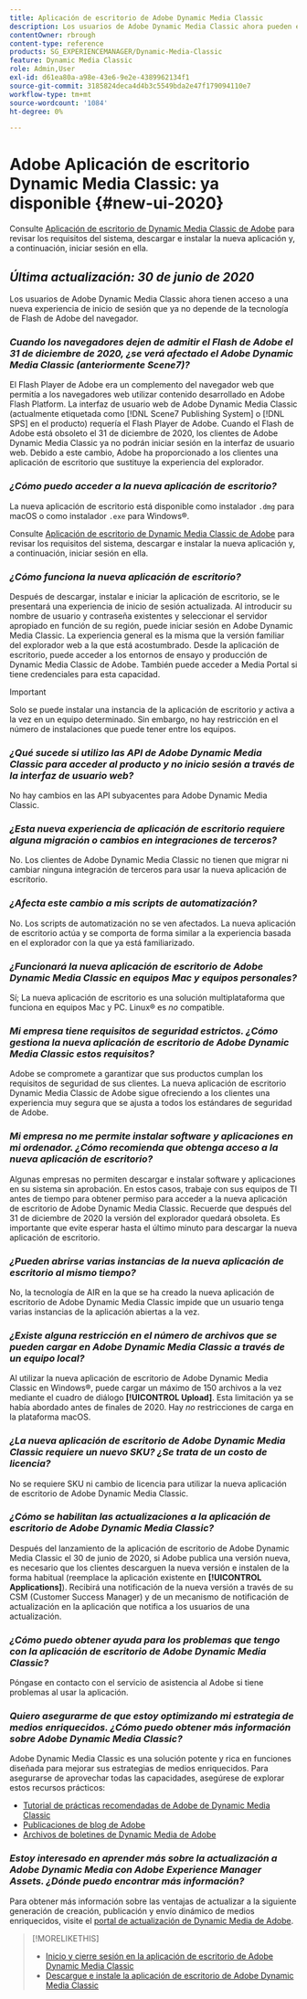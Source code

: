 ```yaml
---
title: Aplicación de escritorio de Adobe Dynamic Media Classic
description: Los usuarios de Adobe Dynamic Media Classic ahora pueden experimentar una actualización completa de la interfaz de usuario. La experiencia ofrece un inicio de sesión actualizado con vínculos a recursos valiosos, además de esta actualización ya no depende de la tecnología de Flash de Adobe del explorador.
contentOwner: rbrough
content-type: reference
products: SG_EXPERIENCEMANAGER/Dynamic-Media-Classic
feature: Dynamic Media Classic
role: Admin,User
exl-id: d61ea80a-a98e-43e6-9e2e-4389962134f1
source-git-commit: 3185824deca4d4b3c5549bda2e47f179094110e7
workflow-type: tm+mt
source-wordcount: '1084'
ht-degree: 0%

---
```


# Adobe Aplicación de escritorio Dynamic Media Classic: ya disponible {#new-ui-2020}

Consulte [Aplicación de escritorio de Dynamic Media Classic de Adobe](/help/dynamic-media-classic-desktop-app.md) para revisar los requisitos del sistema, descargar e instalar la nueva aplicación y, a continuación, iniciar sesión en ella.

## _Última actualización: 30 de junio de 2020_

Los usuarios de Adobe Dynamic Media Classic ahora tienen acceso a una nueva experiencia de inicio de sesión que ya no depende de la tecnología de Flash de Adobe del navegador.

### **_Cuando los navegadores dejen de admitir el Flash de Adobe el 31 de diciembre de 2020, ¿se verá afectado el Adobe Dynamic Media Classic (anteriormente Scene7)?_**

El Flash Player de Adobe era un complemento del navegador web que permitía a los navegadores web utilizar contenido desarrollado en Adobe Flash Platform. La interfaz de usuario web de Adobe Dynamic Media Classic (actualmente etiquetada como [!DNL Scene7 Publishing System] o [!DNL SPS] en el producto) requería el Flash Player de Adobe. Cuando el Flash de Adobe está obsoleto el 31 de diciembre de 2020, los clientes de Adobe Dynamic Media Classic ya no podrán iniciar sesión en la interfaz de usuario web. Debido a este cambio, Adobe ha proporcionado a los clientes una aplicación de escritorio que sustituye la experiencia del explorador.

### **_¿Cómo puedo acceder a la nueva aplicación de escritorio?_**

La nueva aplicación de escritorio está disponible como instalador `.dmg` para macOS o como instalador `.exe` para Windows®.

Consulte [Aplicación de escritorio de Dynamic Media Classic de Adobe](/help/dynamic-media-classic-desktop-app.md) para revisar los requisitos del sistema, descargar e instalar la nueva aplicación y, a continuación, iniciar sesión en ella.

<!-- NEWSLETTER IS DEAD The download links are also available by way of the [Adobe Dynamic Media Classic newsletter subscription page.](https://www.adobe.com/subscription/dynamic-media-newsletter.html) -->

### **_¿Cómo funciona la nueva aplicación de escritorio?_**

Después de descargar, instalar e iniciar la aplicación de escritorio, se le presentará una experiencia de inicio de sesión actualizada. Al introducir su nombre de usuario y contraseña existentes y seleccionar el servidor apropiado en función de su región, puede iniciar sesión en Adobe Dynamic Media Classic. La experiencia general es la misma que la versión familiar del explorador web a la que está acostumbrado. Desde la aplicación de escritorio, puede acceder a los entornos de ensayo y producción de Dynamic Media Classic de Adobe. También puede acceder a Media Portal si tiene credenciales para esta capacidad.

>[!IMPORTANT]
>
>Solo se puede instalar una instancia de la aplicación de escritorio *y* activa a la vez en un equipo determinado. Sin embargo, no hay restricción en el número de instalaciones que puede tener entre los equipos.

### **_¿Qué sucede si utilizo las API de Adobe Dynamic Media Classic para acceder al producto y no inicio sesión a través de la interfaz de usuario web?_**

No hay cambios en las API subyacentes para Adobe Dynamic Media Classic.

### **_¿Esta nueva experiencia de aplicación de escritorio requiere alguna migración o cambios en integraciones de terceros?_**

No. Los clientes de Adobe Dynamic Media Classic no tienen que migrar ni cambiar ninguna integración de terceros para usar la nueva aplicación de escritorio.

### **_¿Afecta este cambio a mis scripts de automatización?_**

No. Los scripts de automatización no se ven afectados. La nueva aplicación de escritorio actúa y se comporta de forma similar a la experiencia basada en el explorador con la que ya está familiarizado.

### **_¿Funcionará la nueva aplicación de escritorio de Adobe Dynamic Media Classic en equipos Mac y equipos personales?_**

Sí; La nueva aplicación de escritorio es una solución multiplataforma que funciona en equipos Mac y PC. Linux® es *no* compatible.

### **_Mi empresa tiene requisitos de seguridad estrictos. ¿Cómo gestiona la nueva aplicación de escritorio de Adobe Dynamic Media Classic estos requisitos?_**

Adobe se compromete a garantizar que sus productos cumplan los requisitos de seguridad de sus clientes. La nueva aplicación de escritorio Dynamic Media Classic de Adobe sigue ofreciendo a los clientes una experiencia muy segura que se ajusta a todos los estándares de seguridad de Adobe.

### **_Mi empresa no me permite instalar software y aplicaciones en mi ordenador. ¿Cómo recomienda que obtenga acceso a la nueva aplicación de escritorio?_**

Algunas empresas no permiten descargar e instalar software y aplicaciones en su sistema sin aprobación. En estos casos, trabaje con sus equipos de TI antes de tiempo para obtener permiso para acceder a la nueva aplicación de escritorio de Adobe Dynamic Media Classic. Recuerde que después del 31 de diciembre de 2020 la versión del explorador quedará obsoleta. Es importante que evite esperar hasta el último minuto para descargar la nueva aplicación de escritorio.

### **_¿Pueden abrirse varias instancias de la nueva aplicación de escritorio al mismo tiempo?_**

No, la tecnología de AIR en la que se ha creado la nueva aplicación de escritorio de Adobe Dynamic Media Classic impide que un usuario tenga varias instancias de la aplicación abiertas a la vez.

### **_¿Existe alguna restricción en el número de archivos que se pueden cargar en Adobe Dynamic Media Classic a través de un equipo local?_**

Al utilizar la nueva aplicación de escritorio de Adobe Dynamic Media Classic en Windows®, puede cargar un máximo de 150 archivos a la vez mediante el cuadro de diálogo **[!UICONTROL Upload]**. Esta limitación ya se había abordado antes de finales de 2020. Hay *no* restricciones de carga en la plataforma macOS.

### **_¿La nueva aplicación de escritorio de Adobe Dynamic Media Classic requiere un nuevo SKU? ¿Se trata de un costo de licencia?_**

No se requiere SKU ni cambio de licencia para utilizar la nueva aplicación de escritorio de Adobe Dynamic Media Classic.

### **_¿Cómo se habilitan las actualizaciones a la aplicación de escritorio de Adobe Dynamic Media Classic?_**

Después del lanzamiento de la aplicación de escritorio de Adobe Dynamic Media Classic el 30 de junio de 2020, si Adobe publica una versión nueva, es necesario que los clientes descarguen la nueva versión e instalen de la forma habitual (reemplace la aplicación existente en **[!UICONTROL Applications]**). Recibirá una notificación de la nueva versión a través de su CSM (Customer Success Manager) y de un mecanismo de notificación de actualización en la aplicación que notifica a los usuarios de una actualización.

### **_¿Cómo puedo obtener ayuda para los problemas que tengo con la aplicación de escritorio de Adobe Dynamic Media Classic?_**

Póngase en contacto con el servicio de asistencia al Adobe si tiene problemas al usar la aplicación.

### **_Quiero asegurarme de que estoy optimizando mi estrategia de medios enriquecidos. ¿Cómo puedo obtener más información sobre Adobe Dynamic Media Classic?_**

Adobe Dynamic Media Classic es una solución potente y rica en funciones diseñada para mejorar sus estrategias de medios enriquecidos. Para asegurarse de aprovechar todas las capacidades, asegúrese de explorar estos recursos prácticos:

* [Tutorial de prácticas recomendadas de Adobe de Dynamic Media Classic](https://experienceleague.adobe.com/docs/experience-manager-learn/dynamic-media-classic-tutorial/overview.html)
* [Publicaciones de blog de Adobe](https://blog.adobe.com/)<!-- (https://blog.adobe.com/tag/dynamic-media/) -->
* [Archivos de boletines de Dynamic Media de Adobe](https://experienceleague.adobe.com/docs/dynamic-media-classic/using/dynamic-media-newsletter.html)

<!-- HIDDEN AUGUST 2, 2021 BECAUSE THE NEWSLETTER WAS DISCONTINUED Plus, [subscribe to the Dynamic Media newsletter](https://www.adobe.com/subscription/dynamic-media-newsletter.html) to stay current on the latest news, information, training opportunities, powerful features available to you such as [Smart Imaging](https://experienceleague.adobe.com/docs/experience-manager-65/assets/dynamic/imaging-faq.html#dynamic), and the complementary audit program. -->

### **_Estoy interesado en aprender más sobre la actualización a Adobe Dynamic Media con Adobe Experience Manager Assets. ¿Dónde puedo encontrar más información?_**

Para obtener más información sobre las ventajas de actualizar a la siguiente generación de creación, publicación y envío dinámico de medios enriquecidos, visite el [portal de actualización de Dynamic Media de Adobe](https://exploreadobe.com/dynamic-media-upgrade/).

>[!MORELIKETHIS]
>
>* [Inicio y cierre sesión en la aplicación de escritorio de Adobe Dynamic Media Classic](/help/signing-out.md)
>* [Descargue e instale la aplicación de escritorio de Adobe Dynamic Media Classic](/help/dynamic-media-classic-desktop-app.md)



<!-- SAVE - OLD LINK TO BEST PRACTICES GUIDE IN PDF https://www.adobe.com/content/dam/www/us/en/marketing/experience-manager-assets/dynamic-media/adobe-dynamic-media-classic-best-practices-guide.pdf -->
